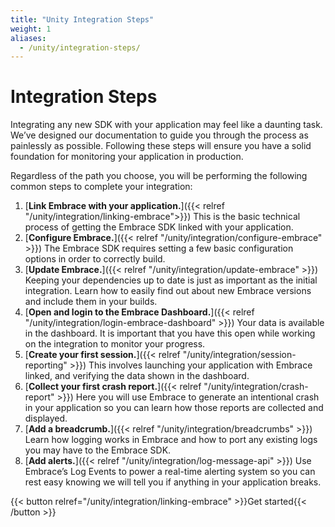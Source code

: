 ```yaml
---
title: "Unity Integration Steps"
weight: 1
aliases:
  - /unity/integration-steps/
---
```


# Integration Steps

Integrating any new SDK with your application may feel like a daunting task. We’ve designed our documentation to guide you through the process as painlessly as possible. Following these steps will ensure you have a solid foundation for monitoring your application in production.

Regardless of the path you choose, you will be performing the following common steps to complete your integration:


1. [**Link Embrace with your application.**]({{< relref "/unity/integration/linking-embrace">}}) This is the basic technical process of getting the Embrace SDK linked with your application.
1. [**Configure Embrace.**]({{< relref "/unity/integration/configure-embrace" >}}) The Embrace SDK requires setting a few basic configuration options in order to correctly build.
1. [**Update Embrace.**]({{< relref "/unity/integration/update-embrace" >}}) Keeping your dependencies up to date is just as important as the initial integration. Learn how to easily find out about new Embrace versions and include them in your builds.
1. [**Open and login to the Embrace Dashboard.**]({{< relref "/unity/integration/login-embrace-dashboard" >}}) Your data is available in the dashboard. It is important that you have this open while working on the integration to monitor your progress.
1. [**Create your first session.**]({{< relref "/unity/integration/session-reporting" >}}) This involves launching your application with Embrace linked, and verifying the data shown in the dashboard.
1. [**Collect your first crash report.**]({{< relref "/unity/integration/crash-report" >}}) Here you will use Embrace to generate an intentional crash in your application so you can learn how those reports are collected and displayed.
1. [**Add a breadcrumb.**]({{< relref "/unity/integration/breadcrumbs" >}}) Learn how logging works in Embrace and how to port any existing logs you may have to the Embrace SDK.
1. [**Add alerts.**]({{< relref "/unity/integration/log-message-api" >}}) Use Embrace’s Log Events to power a real-time alerting system so you can rest easy knowing we will tell you if anything in your application breaks.

{{< button relref="/unity/integration/linking-embrace" >}}Get started{{< /button >}}
